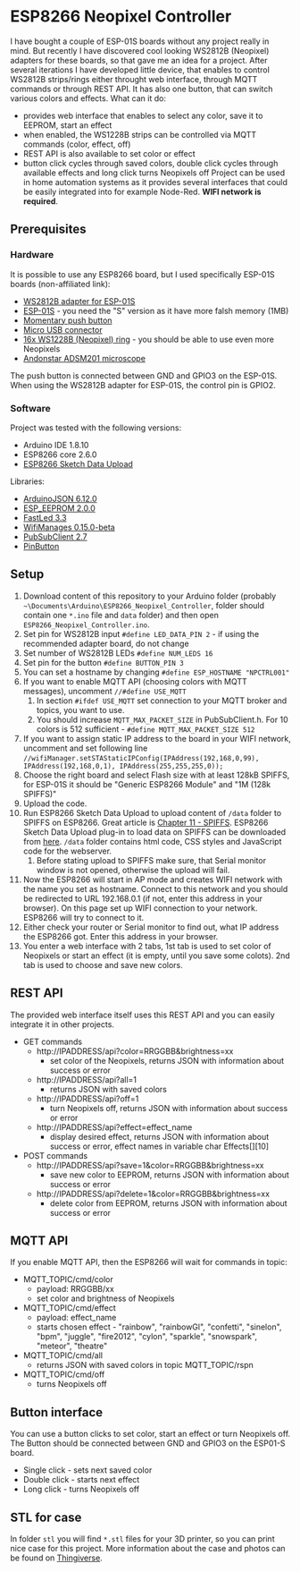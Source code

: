 # ESP8266 Neopixel Controller
I have bought a couple of ESP-01S boards without any project really in mind. But recently I have discovered cool looking WS2812B (Neopixel) adapters for these boards, so that gave me an idea for a project.
After several iterations I have developed little device, that enables to control WS2812B strips/rings either throught web interface, through MQTT commands or through REST API. It has also one button, that can switch various colors and effects. 
What can it do:
* provides web interface that enables to select any color, save it to EEPROM, start an effect
* when enabled, the WS1228B strips can be controlled via MQTT commands (color, effect, off)
* REST API is also available to set color or effect
* button click cycles through saved colors, double click cycles through available effects and long click turns Neopixels off
Project can be used in home automation systems as it provides several interfaces that could be easily integrated into for example Node-Red.
**WIFI network is required**.

## Prerequisites
### Hardware
It is possible to use any ESP8266 board, but I used specifically ESP-01S boards (non-affiliated link):
* [WS2812B adapter for ESP-01S](https://www.aliexpress.com/item/32894024068.html?spm=a2g0s.9042311.0.0.27424c4d4m1lEc)
* [ESP-01S](https://www.aliexpress.com/item/32809618395.html?spm=a2g0s.9042311.0.0.27424c4deEkjUk) - you need the "S" version as it have more falsh memory (1MB) 
* [Momentary push button](https://www.aliexpress.com/item/32812446715.html?spm=a2g0s.9042311.0.0.27424c4d1w7nAk)
* [Micro USB connector](https://www.aliexpress.com/item/32394000673.html?spm=a2g0s.9042311.0.0.27424c4dAlAlbz)
* [16x WS1228B (Neopixel) ring](https://www.aliexpress.com/item/33006920763.html?spm=a2g0s.9042311.0.0.27424c4dT2O7Fa) - you should be able to use even more Neopixels
* [Andonstar ADSM201 microscope](https://www.aliexpress.com/item/32614052280.html?spm=2114.12010612.8148356.5.1d8e66adaiGyX6)

The push button is connected between GND and GPIO3 on the ESP-01S. When using the WS2812B adapter for ESP-01S, the control pin is GPIO2.

### Software
Project was tested with the following versions:
* Arduino IDE 1.8.10
* ESP8266 core 2.6.0
* [ESP8266 Sketch Data Upload](https://github.com/esp8266/arduino-esp8266fs-plugin)

Libraries:
* [ArduinoJSON 6.12.0](https://github.com/bblanchon/ArduinoJson)
* [ESP_EEPROM 2.0.0](https://github.com/jwrw/ESP_EEPROM)
* [FastLed 3.3](https://github.com/FastLED/FastLED)
* [WifiManages 0.15.0-beta](https://github.com/tzapu/WiFiManager)
* [PubSubClient 2.7](https://github.com/knolleary/pubsubclient)
* [PinButton](https://github.com/poelstra/arduino-multi-button)

## Setup
1. Download content of this repository to your Arduino folder (probably `~\Documents\Arduino\ESP8266_Neopixel_Controller`, folder should contain one `*.ino` file and `data` folder) and then open `ESP8266_Neopixel_Controller.ino`.
1. Set pin for WS2812B input `#define LED_DATA_PIN 2` - if using the recommended adapter board, do not change
1. Set number of WS2812B LEDs `#define NUM_LEDS 16`
1. Set pin for the button `#define BUTTON_PIN 3`
1. You can set a hostname by changing `#define ESP_HOSTNAME "NPCTRL001"`
1. If you want to enable MQTT API (choosing colors with MQTT messages), uncomment `//#define USE_MQTT`
   1. In section `#ifdef USE_MQTT` set connection to your MQTT broker and topics, you want to use.
   1. You should increase `MQTT_MAX_PACKET_SIZE` in PubSubClient.h. For 10 colors is 512 sufficient - `#define MQTT_MAX_PACKET_SIZE 512`
1. If you want to assign static IP address to the board in your WIFI network, uncomment and set following line `//wifiManager.setSTAStaticIPConfig(IPAddress(192,168,0,99), IPAddress(192,168,0,1), IPAddress(255,255,255,0));`
1. Choose the right board and select Flash size with at least 128kB SPIFFS, for ESP-01S it should be "Generic ESP8266 Module" and "1M (128k SPIFFS)"
1. Upload the code.
1. Run ESP8266 Sketch Data Upload to upload content of `/data` folder to SPIFFS on ESP8266. Great article is [Chapter 11 - SPIFFS](https://tttapa.github.io/ESP8266/Chap11%20-%20SPIFFS.html). ESP8266 Sketch Data Upload plug-in to load data on SPIFFS can be downloaded from [here](https://github.com/esp8266/arduino-esp8266fs-plugin). `/data` folder contains html code, CSS styles and JavaScript code for the webserver.
   1. Before stating upload to SPIFFS make sure, that Serial monitor window is not opened, otherwise the upload will fail.
1. Now the ESP8266 will start in AP mode and creates WIFI network with the name you set as hostname. Connect to this network and you should be redirected to URL 192.168.0.1 (if not, enter this address in your browser). On this page set up WIFI connection to your network. ESP8266 will try to connect to it.
1. Either check your router or Serial monitor to find out, what IP address the ESP8266 got. Enter this address in your browser.
1. You enter a web interface with 2 tabs, 1st tab is used to set color of Neopixels or start an effect (it is empty, until you  save some colots). 2nd tab is used to choose and save new colors.

## REST API
The provided web interface itself uses this REST API and you can easily integrate it in other projects.
* GET commands
  * http://IPADDRESS/api?color=RRGGBB&brightness=xx
    * set color of the Neopixels, returns JSON with information about success or error
  * http://IPADDRESS/api?all=1
    * returns JSON with saved colors
  * http://IPADDRESS/api?off=1
    * turn Neopixels off, returns JSON with information about success or error
  * http://IPADDRESS/api?effect=effect_name
    * display desired effect, returns JSON with information about success or error, effect names in variable char Effects[][10]
* POST commands
  * http://IPADDRESS/api?save=1&color=RRGGBB&brightness=xx
    * save new color to EEPROM, returns JSON with information about success or error
  * http://IPADDRESS/api?delete=1&color=RRGGBB&brightness=xx
    * delete color from EEPROM, returns JSON with information about success or error

## MQTT API
If you enable MQTT API, then the ESP8266 will wait for commands in topic:
* MQTT_TOPIC/cmd/color
  * payload: RRGGBB/xx
  * set color and brightness of Neopixels
* MQTT_TOPIC/cmd/effect
  * payload: effect_name
  * starts chosen effect - "rainbow", "rainbowGl", "confetti", "sinelon", "bpm", "juggle", "fire2012", "cylon", "sparkle", "snowspark", "meteor", "theatre"
* MQTT_TOPIC/cmd/all
  * returns JSON with saved colors in topic MQTT_TOPIC/rspn
* MQTT_TOPIC/cmd/off
  * turns Neopixels off

## Button interface
You can use a button clicks to set color, start an effect or turn Neopixels off. The Button should be connected between GND and GPIO3 on the ESP01-S board.
* Single click - sets next saved color
* Double click - starts next effect
* Long click - turns Neopixels off

## STL for case
In folder `stl` you will find `*.stl` files for your 3D printer, so you can print nice case for this project.
More information about the case and photos can be found on [Thingiverse](https://www.thingiverse.com/thing:3930823).
